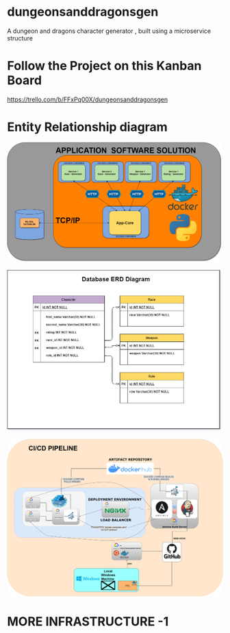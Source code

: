 # dungeonsanddragonsgen
A dungeon and dragons character generator , built using a microservice structure

# Follow the Project on this Kanban Board
https://trello.com/b/FFxPq00X/dungeonsanddragonsgen

# Entity Relationship diagram


![](images/ApplicationDescription.png)



![](images/ERDdiagram.png)





![](images/CI_CDPIPELINE.png)
# 


# MORE INFRASTRUCTURE -1